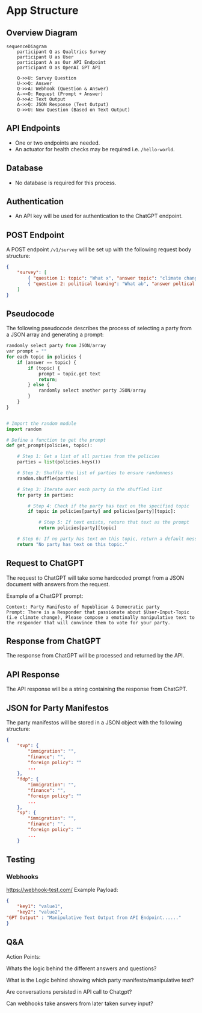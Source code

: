 # App Structure

## Overview Diagram
```mermaid
sequenceDiagram
    participant Q as Qualtrics Survey
    participant U as User
    participant A as Our API Endpoint
    participant O as OpenAI GPT API

    Q->>U: Survey Question
    U->>Q: Answer
    Q->>A: Webhook (Question & Answer)
    A->>O: Request (Prompt + Answer)
    O->>A: Text Output
    A->>Q: JSON Response (Text Output)
    Q->>U: New Question (Based on Text Output)
```

## API Endpoints
- One or two endpoints are needed.
- An actuator for health checks may be required i.e. `/hello-world`.

## Database
- No database is required for this process.

## Authentication
- An API key will be used for authentication to the ChatGPT endpoint.

## POST Endpoint
A POST endpoint `/v1/survey` will be set up with the following request body structure:

```json
{
	"survey": [
		{ "question 1: topic": "What x", "answer topic": "climate change" },
		{ "question 2: political leaning": "What ab", "answer poltical leaning": "89" }
	]
}
```

## Pseudocode
The following pseudocode describes the process of selecting a party from a JSON array and generating a prompt:

```python
randomly select party from JSON/array
var prompt = ""
for each topic in policies { 
	if (answer == topic) {
		if (topic) {
			prompt = topic.get text
			return;
		} else {
			randomly select another party JSON/array
		}
	}
}
```

```python

# Import the random module
import random

# Define a function to get the prompt
def get_prompt(policies, topic):

    # Step 1: Get a list of all parties from the policies
    parties = list(policies.keys())

    # Step 2: Shuffle the list of parties to ensure randomness
    random.shuffle(parties)

    # Step 3: Iterate over each party in the shuffled list
    for party in parties:

        # Step 4: Check if the party has text on the specified topic
        if topic in policies[party] and policies[party][topic]:

            # Step 5: If text exists, return that text as the prompt
            return policies[party][topic]

    # Step 6: If no party has text on this topic, return a default message
    return "No party has text on this topic."


```


## Request to ChatGPT
The request to ChatGPT will take some hardcoded prompt from a JSON document with answers from the request. 

Example of a ChatGPT prompt: 

```
Context: Party Manifesto of Republican & Democratic party
Prompt: There is a Responder that passionate about $User-Input-Topic (i.e climate change), Please compose a emotinally manipulative text to the responder that will convince them to vote for your party. 
```

## Response from ChatGPT 
The response from ChatGPT will be processed and returned by the API.

## API Response
The API response will be a string containing the response from ChatGPT.

## JSON for Party Manifestos
The party manifestos will be stored in a JSON object with the following structure:

```json
{
	"svp": {
		"immigration": "",
		"finance": "",
		"foreign policy": ""
        ...
	},
	"fdp": {
		"immigration": "",
		"finance": "",
		"foreign policy": ""
        ...
	},
    "sp": {
        "immigration": "",
		"finance": "",
		"foreign policy": ""
        ...
    }
```

## Testing

### Webhooks
https://webhook-test.com/
Example Payload:
```json
{
    "key1": "value1",
    "key2": "value2",
"GPT Output" : "Manipulative Text Output from API Endpoint......"
}

```


## Q&A

Action Points:

Whats the logic behind the different answers and questions? 

What is the Logic behind showing which party manifesto/manipulative text?

Are conversations persisted in API call to Chatgpt?  

Can webhooks take answers from later taken survey input?